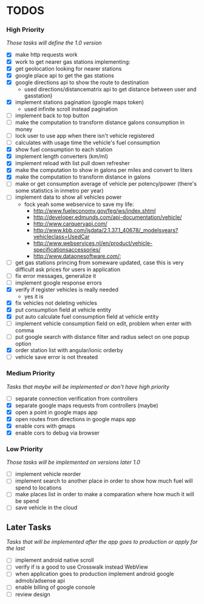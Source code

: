# TODOS

### High Priority
*Those tasks will define the 1.0 version*

- [x] make http requests work
- [x] work to get nearer gas stations implementing:
 - [x] get geolocation looking for nearer stations
 - [x] google place api to get the gas stations
 - [x] google directions api to show the route to destination
   - used directions/distancematrix api to get distance between user and gasstation)
- [x] implement stations pagination (google maps token)
   - used infinite scroll instead pagination
- [ ] implement back to top button
- [ ] make the computation to transform distance galons consumption in money
- [ ] lock user to use app when there isn't vehicle registered
- [ ] calculates with usage time the vehicle's fuel consumption
- [x] show fuel consumption to each station
- [x] implement length converters (km/ml)
- [x] implement reload with list pull down refresher
- [x] make the computation to show in galons per miles and convert to liters
- [x] make the computation to transform distance in galons
- [ ] make or get consumption average of vehicle per potency/power (there's some statistics in inmetro per year)
- [ ] implement data to show all vehicles power
    - fock yeah some webservice to save my life:
        - http://www.fueleconomy.gov/feg/ws/index.shtml
        - http://developer.edmunds.com/api-documentation/vehicle/
        - http://www.carqueryapi.com/
        - http://www.kbb.com/jsdata/2.1.37.1_40678/_modelsyears?vehicleclass=UsedCar
        - http://www.webservices.nl/en/product/vehicle-specificationsaccessories/
        - http://www.dataonesoftware.com/;
- [ ] get gas stations princing from someware updated, case this is very difficult ask prices for users in application
- [ ] fix error messages, generalize it
- [ ] implement google response errors
- [x] verify if register vehicles is really needed
    - yes it is
- [x] fix vehicles not deleting vehicles
- [x] put consumption field at vehicle entity
- [x] put auto calculate fuel consumption field at vehicle entity
- [ ] implement vehicle consumption field on edit, problem when enter with comma
- [ ] put google search with distance filter and radius select on one popup option
- [x] order station list with angular/ionic orderby
- [ ] vehicle save error is not threated

### Medium Priority
*Tasks that maybe will be implemented or don't have high priority*

- [ ] separate connection verification from controllers
- [x] separate google maps requests from controllers (maybe)
- [x] open a point in google maps app
- [x] open routes from directions in google maps app
- [x] enable cors with gmaps
- [x] enable cors to debug via browser

### Low Priority
*Those tasks will be implemented on versions later 1.0*

- [ ] implement vehicle reorder
- [ ] implement search to another place in order to show how much fuel will spend to locations
- [ ] make places list in order to make a comparation where how much it will be spend
- [ ] save vehicle in the cloud

## Later Tasks
*Tasks that will be implemented after the app goes to production or apply for the last*

- [ ] implement android native scroll
- [ ] verify if is a good to use Crosswalk instead WebView
- [ ] when application goes to production implement android google admob/adsense api
- [ ] enable billing of google console
- [ ] review design
